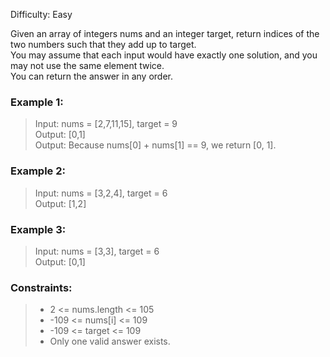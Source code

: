Difficulty: Easy

Given an array of integers nums and an integer target, return indices of the two numbers such that they add up to target.<br/>
You may assume that each input would have exactly one solution, and you may not use the same element twice.<br/>
You can return the answer in any order.

### Example 1:
> Input: nums = [2,7,11,15], target = 9<br/>
> Output: [0,1]<br/>
> Output: Because nums[0] + nums[1] == 9, we return [0, 1].<br/>

### Example 2:
> Input: nums = [3,2,4], target = 6<br/>
> Output: [1,2]<br/>

### Example 3:
> Input: nums = [3,3], target = 6<br/>
> Output: [0,1]<br/>

### Constraints:
>* 2 <= nums.length <= 105
>* -109 <= nums[i] <= 109
>* -109 <= target <= 109
>* Only one valid answer exists.
